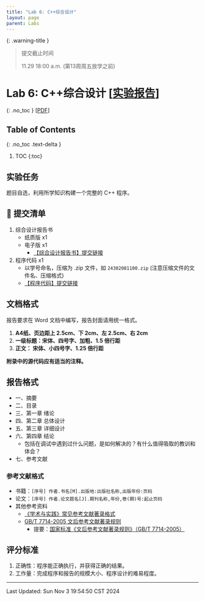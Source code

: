 ```yaml
---
title: "Lab 6: C++综合设计"
layout: page
parent: Labs
---
```


{: .warning-title }
> 提交截止时间
> 
> 11.29 18:00 a.m. (第13周周五放学之前)

# Lab 6: C++综合设计 \[[实验报告](https://znas.cn/AppH5/share/?nid=KEYDEMJQGA2DCRKHGJBTS&code=T3ZGdm1D9Ga7GGgFTwAkDZxAkgRgiJbkgX5itqm2hke0FF3vJMFHdKYflc6RaM83kn&mode=file&display=list)\]
{: .no_toc }
\[[PDF](https://znas.cn/AppH5/share/?nid=KEYDEMJQGA2DCRKHGJBTS&code=T3ZGdm1D9Ga7GGgFTwAkDZ0iOm3MJNFQGIZfem1wtpOc4VV1VNnOQt3RxZx3yuNw2A9&mode=file&display=list)\]

## Table of Contents
{: .no_toc .text-delta }

1. TOC
{:toc}

## 实验任务

题目自选，利用所学知识构建一个完整的 C++ 程序。

## 🧾 提交清单

1. 综合设计报告书
	- 纸质版 x1
	- 电子版 x1
		- [【综合设计报告书】提交链接](https://znas.cn/AppH5/share/collection?code=T3ZGdm1D9Ga7GGgFTwAkDZ9r0iXbLS3k58iFRBO0FrBzam3TJzp5UzFpJokMfcZAn7&nid=KEYDEMJQGA2DCRKHGJBTS&mode=file&display=list&type=3)
2. 程序代码 x1
	- 以学号命名，压缩为 .zip 文件，如 `24302081100.zip` (注意压缩文件的文件名、压缩格式)
	-  [【程序代码】提交链接](https://znas.cn/AppH5/share/collection?code=T3ZGdm1D9Ga7GGgFTwAkDZ8zc7IMyPm3iibm3Y4TLiaN5VyRhsXSwt0XCaX0wm2rg7Ks&nid=KEYDEMJQGA2DCRKHGJBTS&mode=file&display=list&type=3)

## 文档格式

报告要求在 Word 文档中编写，报告封面请用统一格式。

1. **A4纸、页边距上 2.5cm、下 2cm、左 2.5cm、右 2cm**
2. **一级标题：宋体、四号字、加粗、1.5 倍行距**
3. **正文： 宋体、小四号字、1.25 倍行距**

**附录中的源代码应有适当的注释。**

## 报告格式

- 一、摘要
- 二、目录
- 三、第一章 绪论
- 四、第二章 总体设计
- 五、第三章 详细设计
- 六、第四章 结论
	- 包括在调试中遇到过什么问题，是如何解决的？有什么值得吸取的教训和体会？  
- 七、参考文献

### 参考文献格式

- 书籍：`[序号] 作者.书名[M].出版地:出版社名称,出版年份:页码`
- 论文：`[序号] 作者.论文题名[J].期刊名称,年份,卷(期)号:起止页码`
- 其他参考资料
	- [《学术与实践》常见参考文献著录格式](https://www.gzu.edu.cn/_upload/article/files/d6/ee/aa9100a84b629eefd8115a7c4438/17a10288-3115-49c3-8e18-d75538ad58f3.pdf)
	- [GB/T 7714-2005 文后参考文献著录规则](https://lib.tsinghua.edu.cn/wj/standard-7714.pdf)
		- 提要：[国家标准《文后参考文献著录规则》（GB/T 7714-2005）](https://jsjyxy.wzu.edu.cn/__local/2/A9/A7/883072A9FE29CC97386604E7682_674D278A_5C812.pdf?e=.pdf)


## 评分标准

1. 正确性：程序能正确执行，并获得正确的结果。
2. 工作量：完成程序和报告的规模大小、程序设计的难易程度。

---

Last Updated: Sun Nov  3 19:54:50 CST 2024










